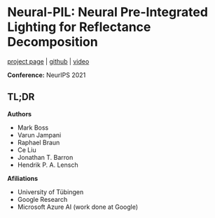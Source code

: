 # Neural-PIL: Neural Pre-Integrated Lighting for Reflectance Decomposition

[project page](https://markboss.me/publication/2021-neural-pil/) | [github](https://github.com/cgtuebingen/Neural-PIL) | [video](https://www.youtube.com/watch?v=p5cKaNwVp4M)

**Conference:** NeurIPS 2021

## TL;DR



**Authors**

* Mark Boss
* Varun Jampani
* Raphael Braun 
* Ce Liu
* Jonathan T. Barron
* Hendrik P. A. Lensch


**Afiliations**

* University of Tübingen
* Google Research
* Microsoft Azure AI (work done at Google)







